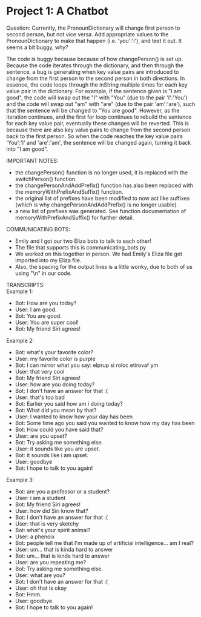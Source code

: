 # Project 1: A Chatbot 

Question: Currently, the PronounDictionary will change first person to second person, but not vice versa. Add appropriate values to the PronounDictionary to make that happen (i.e. 'you':'i'), and test it out.   It seems a bit buggy, why?

The code is buggy because because of how changePerson() is set up. Because the code iterates through the dictionary, and then through the sentence, a bug is generating when key value pairs are introduced to change from the first person to the second person in both directions. In essence, the code loops through the inString multiple times for each key value pair in the dictionary. For example, if the sentence given is "I am good", the code will swap out the "I" with "You" (due to the pair 'I':'You') and the code will swap out "am" with "are" (due to the pair 'am':'are'), such that the sentence will be changed to "You are good". However, as the iteration continues, and the first for loop continues to rebuild the sentence for each key value pair, eventually these changes will be reverted. This is because there are also key value pairs to change from the second person back to the first person. So when the code reaches the key value pairs 'You':'I' and 'are':'am', the sentence will be changed again, turning it back into "I am good". 

IMPORTANT NOTES:
- the changePerson() function is no longer used, it is replaced with the switchPerson() function.
- the changePersonAndAddPrefix() function has also been replaced with the memoryWithPrefixAndSuffix() function. 
- the original list of prefixes have been modified to now act like suffixes (which is why changePersonAndAddPrefix() is no longer usable).
- a new list of prefixes was generated. See function documentation of memoryWithPrefixAndSuffix() for further detail.

COMMUNICATING BOTS:
- Emily and I got our two Eliza bots to talk to each other!
- The file that supports this is communicating_bots.py
- We worked on this together in person. We had Emily's Eliza file get imported into my Eliza file.
- Also, the spacing for the output lines is a little wonky, due to both of us using "\n" in our code.
  
TRANSCRIPTS:
<br>
Example 1:
- Bot: How are you today?
- User: I am good.
- Bot: You are good.
- User: You are super cool!
- Bot: My friend Siri agrees!

Example 2:
- Bot: what's your favorite color?
- User: my favorite color is purple
- Bot: I can mirror what you say: elprup si roloc etirovaf ym
- User: that very cool
- Bot: My friend Siri agrees!
- User: how are you doing today?
- Bot: I don't have an answer for that :(
- User: that's too bad
- Bot: Earlier you said how am i doing today?
- Bot: What did you mean by that?
- User: I wanted to know how your day has been
- Bot: Some time ago you said you wanted to know how my day has been
- Bot: How could you have said that?
- User: are you upset?
- Bot: Try asking me something else.
- User: it sounds like you are upset.
- Bot: it sounds like i am upset.
- User: goodbye
- Bot: I hope to talk to you again!

Example 3:
- Bot: are you a professor or a student?
- User: i am a student
- Bot: My friend Siri agrees!
- User: how did Siri know that?
- Bot: I don't have an answer for that :(
- User: that is very sketchy
- Bot: what's your spirit animal?
- User: a phenoix 
- Bot: people tell me that I'm made up of artificial intelligence... am I real?
- User: um... that is kinda hard to answer
- Bot: um... that is kinda hard to answer
- User: are you repeating me?
- Bot: Try asking me something else.
- User: what are you?
- Bot: I don't have an answer for that :(
- User: oh that is okay
- Bot: Hmm.
- User: goodbye
- Bot: I hope to talk to you again!
